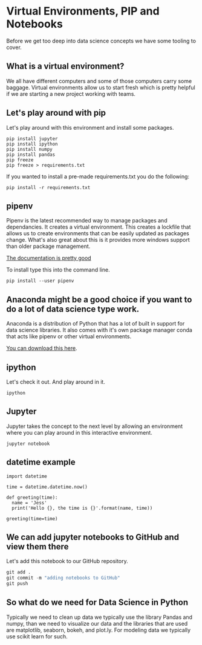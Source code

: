 # Virtual Environments, PIP and Notebooks
Before we get too deep into data science concepts we have some tooling to cover.

## What is a virtual environment?
We all have different computers and some of those computers carry some baggage. Virtual environments allow us to start fresh which is pretty helpful if we are starting a new project working with teams.

## Let's play around with pip
Let's play around with this environment and install some packages.
```
pip install jupyter
pip install ipython
pip install numpy
pip install pandas
pip freeze
pip freeze > requirements.txt
```

If you wanted to install a pre-made requirements.txt you do the following:
```
pip install -r requirements.txt
```

## pipenv
Pipenv is the latest recommended way to manage packages and dependancies. It creates a virtual environment. This creates a lockfile that allows us to create environments that can be easily updated as packages change. What's also great about this is it provides more windows support than older package management.

[The documentation is pretty good](https://docs.pipenv.org/)

To install type this into the command line.
```
pip install --user pipenv
```

## Anaconda might be a good choice if you want to do a lot of data science type work.
Anaconda is a distribution of Python that has a lot of built in support for data science libraries. It also comes with it's own package manager conda that acts like pipenv or other virtual environments.

[You can download this here](https://www.anaconda.com/download/).

## ipython
Let's check it out. And play around in it.
```
ipython
````

## Jupyter
Jupyter takes the concept to the next level by allowing an environment where you can play around in this interactive environment.
```
jupyter notebook
```

## datetime example
```
import datetime

time = datetime.datetime.now()

def greeting(time):
  name = 'Jess'
  print('Hello {}, the time is {}'.format(name, time))

greeting(time=time)
```

## We can add jupyter notebooks to GitHub and view them there
Let's add this notebook to our GitHub repository.

```python
git add .
git commit -m "adding notebooks to GitHub"
git push
```

## So what do we need for Data Science in Python
Typically we need to clean up data we typically use the library Pandas and numpy, than we need to visualize our data and the libraries that are used are matplotlib, seaborn, bokeh, and plot.ly. For modeling data we typically use scikit learn for such.
